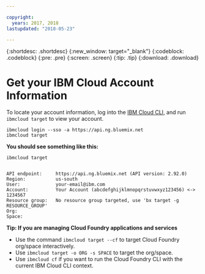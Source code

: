 ```yaml
---

copyright:
  years: 2017, 2018
lastupdated: "2018-05-23"

---
```


{:shortdesc: .shortdesc}
{:new_window: target="_blank"}
{:codeblock: .codeblock}
{:pre: .pre}
{:screen: .screen}
{:tip: .tip}
{:download: .download}

# Get your IBM Cloud Account Information

To locate your account information, log into the [IBM Cloud CLI](https://console.bluemix.net/docs/cli/reference/bluemix_cli/get_started.html#getting-started), and run `ibmcloud target` to view your account.

```
ibmcloud login --sso -a https://api.ng.bluemix.net
ibmcloud target
```

**You should see something like this:**
```
ibmcloud target

                     
API endpoint:     https://api.ng.bluemix.net (API version: 2.92.0)   
Region:           us-south   
User:             your-email@ibm.com
Account:          Your Account (abcdefghijklmnopqrstuvwxyz123456) <-> 1234567
Resource group:   No resource group targeted, use 'bx target -g RESOURCE_GROUP' 
Org:                 
Space:

```

**Tip: If you are managing Cloud Foundry applications and services**

 * Use the command `ibmcloud target --cf` to target Cloud Foundry org/space interactively.
 * Use `ibmcloud target -o ORG -s SPACE` to target the org/space.
 * Use `ibmcloud cf` if you want to run the Cloud Foundry CLI with the current IBM Cloud CLI context.

